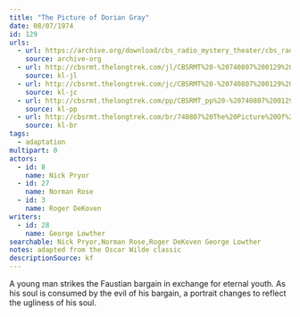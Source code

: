 ```yaml
---
title: "The Picture of Dorian Gray"
date: 08/07/1974
id: 129
urls: 
  - url: https://archive.org/download/cbs_radio_mystery_theater/cbs_radio_mystery_theater-0101-0150.zip/cbs_radio_mystery_theater-0101-0150%2Fcbsrmt_0129_the_picture_of_dorian_gray.mp3
    source: archive-org
  - url: http://cbsrmt.thelongtrek.com/jl/CBSRMT%20-%20740807%200129%20The%20Picture%20Of%20Dorian%20Gray_jl.mp3
    source: kl-jl
  - url: http://cbsrmt.thelongtrek.com/jc/CBSRMT%20-%20740807%200129%20Picture%20Of%20Dorian%20Gray%20vbr%20na_jc.mp3
    source: kl-jc
  - url: http://cbsrmt.thelongtrek.com/pp/CBSRMT_pp%20-%20740807%200129%20The%20Picture%20of%20Dorian%20Gray.mp3
    source: kl-pp
  - url: http://cbsrmt.thelongtrek.com/br/740807%20The%20Picture%20Of%20Dorian%20Gray%20-%20WOR.mp3
    source: kl-br
tags: 
  - adaptation
multipart: 0
actors:  
  - id: 8
    name: Nick Pryor  
  - id: 27
    name: Norman Rose  
  - id: 3
    name: Roger DeKoven
writers:  
  - id: 28
    name: George Lowther
searchable: Nick Pryor,Norman Rose,Roger DeKoven George Lowther
notes: adapted from the Oscar Wilde classic
descriptionSource: kf
---
```

A young man strikes the Faustian bargain in exchange for eternal youth. As his soul is consumed by the evil of his bargain, a portrait changes to reflect the ugliness of his soul.